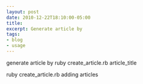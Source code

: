 ```yaml
---
layout: post
date: 2010-12-22T18:10:00-05:00
title: 
excerpt: Generate article by
tags:
- blog
- usage
---
```


generate article by
ruby create_article.rb article_title

ruby create_article.rb adding articles
